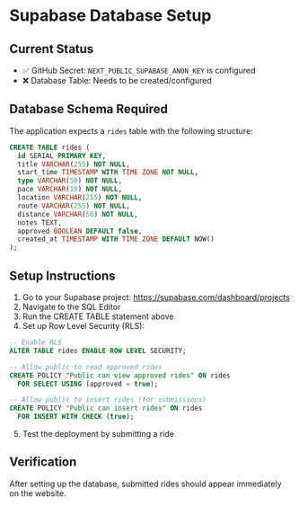 # Supabase Database Setup

## Current Status
- ✅ GitHub Secret: `NEXT_PUBLIC_SUPABASE_ANON_KEY` is configured
- ❌ Database Table: Needs to be created/configured

## Database Schema Required

The application expects a `rides` table with the following structure:

```sql
CREATE TABLE rides (
  id SERIAL PRIMARY KEY,
  title VARCHAR(255) NOT NULL,
  start_time TIMESTAMP WITH TIME ZONE NOT NULL,
  type VARCHAR(50) NOT NULL,
  pace VARCHAR(10) NOT NULL,
  location VARCHAR(255) NOT NULL,
  route VARCHAR(255) NOT NULL,
  distance VARCHAR(50) NOT NULL,
  notes TEXT,
  approved BOOLEAN DEFAULT false,
  created_at TIMESTAMP WITH TIME ZONE DEFAULT NOW()
);
```

## Setup Instructions

1. Go to your Supabase project: https://supabase.com/dashboard/projects
2. Navigate to the SQL Editor
3. Run the CREATE TABLE statement above
4. Set up Row Level Security (RLS):

```sql
-- Enable RLS
ALTER TABLE rides ENABLE ROW LEVEL SECURITY;

-- Allow public to read approved rides
CREATE POLICY "Public can view approved rides" ON rides
  FOR SELECT USING (approved = true);

-- Allow public to insert rides (for submissions)
CREATE POLICY "Public can insert rides" ON rides
  FOR INSERT WITH CHECK (true);
```

5. Test the deployment by submitting a ride

## Verification

After setting up the database, submitted rides should appear immediately on the website.
